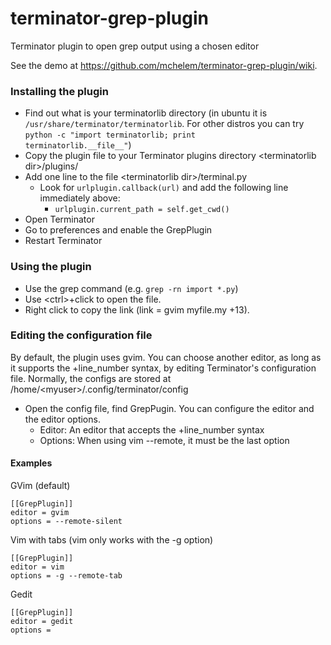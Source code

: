 terminator-grep-plugin
======================

Terminator plugin to open grep output using a chosen editor

See the demo at https://github.com/mchelem/terminator-grep-plugin/wiki.

### Installing the plugin
- Find out what is your terminatorlib directory (in ubuntu it is <code>/usr/share/terminator/terminatorlib</code>. For other distros you can try <code>python -c "import terminatorlib; print terminatorlib.\_\_file\_\_"</code>)
- Copy the plugin file to your Terminator plugins directory &lt;terminatorlib dir&gt;/plugins/
- Add one line to the file &lt;terminatorlib dir&gt;/terminal.py
  * Look for <code>urlplugin.callback(url)</code> and add the following line immediately above: 
     * <code>urlplugin.current_path = self.get_cwd()</code>
- Open Terminator
- Go to preferences and enable the GrepPlugin
- Restart Terminator

### Using the plugin
- Use the grep command (e.g. <code>grep -rn import *.py</code>)
- Use &lt;ctrl&gt;+click to open the file.
- Right click to copy the link (link = gvim myfile.my +13). 

### Editing the configuration file
By default, the plugin uses gvim. You can choose another editor, as long as it supports the +line_number syntax, 
by editing Terminator's configuration file. Normally, the configs are stored at /home/&lt;myuser&gt;/.config/terminator/config

* Open the config file, find GrepPugin. You can configure the editor and the editor options.
  * Editor: An editor that accepts the +line_number syntax
  * Options: When using vim --remote, it must be the last option

#### Examples

GVim (default)

    [[GrepPlugin]]  
    editor = gvim    
    options = --remote-silent 

Vim with tabs (vim only works with the -g option)

    [[GrepPlugin]]  
    editor = vim    
    options = -g --remote-tab

Gedit

    [[GrepPlugin]]  
    editor = gedit    
    options =  